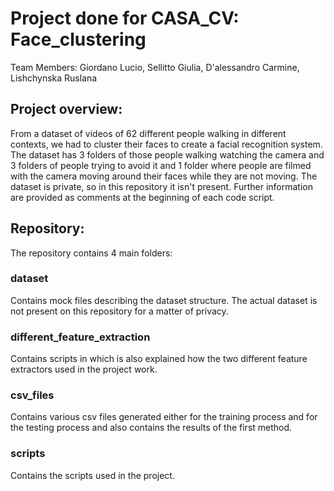 # Project done for CASA_CV: Face_clustering
Team Members: Giordano Lucio, Sellitto Giulia, D'alessandro Carmine, Lishchynska Ruslana

## Project overview:
From a dataset of videos of 62 different people walking in different contexts, we had to cluster their faces to create a facial recognition system.
The dataset has 3 folders of those people walking watching the camera and 3 folders of people trying to avoid it and 1 folder where people are filmed with the camera moving around their faces while they are not moving.
The dataset is private, so in this repository it isn't present.
Further information are provided as comments at the beginning of each code script.

## Repository:
The repository contains 4 main folders:
### dataset
Contains mock files describing the dataset structure. The actual dataset is not present on this repository for a matter of privacy.
### different_feature_extraction
Contains scripts in which is also explained how the two different feature extractors used in the project work.
### csv_files
Contains various csv files generated either for the training process and for the testing process and also contains the results of the first method.
### scripts
Contains the scripts used in the project.



